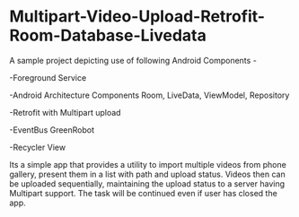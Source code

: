 # Multipart-Video-Upload-Retrofit-Room-Database-Livedata
A sample project depicting use of following Android Components -

-Foreground Service
 
-Android Architecture Components Room, LiveData, ViewModel, Repository

-Retrofit with Multipart upload

-EventBus GreenRobot

-Recycler View


Its a simple app that provides a utility to import multiple videos from phone gallery, present them in a list with path and upload status.
Videos then can be uploaded sequentially, maintaining the upload status to a server having Multipart support. The task will be continued even 
if user has closed the app.
